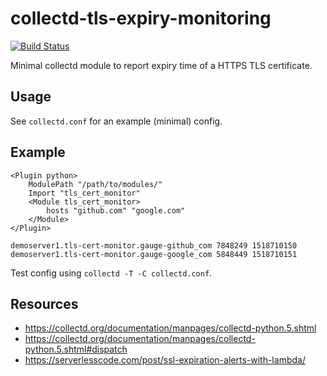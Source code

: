 # collectd-tls-expiry-monitoring

[![Build Status](https://travis-ci.org/stefan2904/collectd-tls-expiry-monitor.svg?branch=master)](https://travis-ci.org/stefan2904/collectd-tls-expiry-monitor)

Minimal collectd module to report expiry time of a HTTPS TLS certificate.


## Usage

See `collectd.conf` for an example (minimal) config.


## Example

```
<Plugin python>
    ModulePath "/path/to/modules/"
    Import "tls_cert_monitor"
    <Module tls_cert_monitor>
        hosts "github.com" "google.com"
    </Module>
</Plugin>
```

```
demoserver1.tls-cert-monitor.gauge-github_com 7848249 1518710150
demoserver1.tls-cert-monitor.gauge-google_com 5848449 1518710151
```

Test config using `collectd -T -C collectd.conf`.


## Resources

* https://collectd.org/documentation/manpages/collectd-python.5.shtml
* https://collectd.org/documentation/manpages/collectd-python.5.shtml#dispatch
* https://serverlesscode.com/post/ssl-expiration-alerts-with-lambda/
